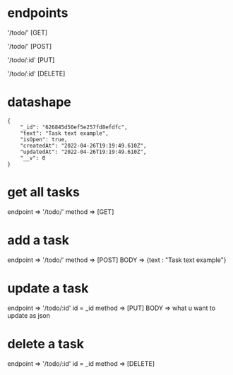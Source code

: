 
# endpoints

'/todo/'    [GET]

'/todo/'    [POST]

'/todo/:id' [PUT]

'/todo/:id' [DELETE]

# datashape

    {
        "_id": "626845d50ef5e257fd8efdfc",
        "text": "Task text example",
        "isOpen": true,
        "createdAt": "2022-04-26T19:19:49.610Z",
        "updatedAt": "2022-04-26T19:19:49.610Z",
        "__v": 0
    }

# get all tasks

endpoint => '/todo/'
method => [GET]

# add a task

endpoint => '/todo/'
method => [POST]
BODY => {text : "Task text example"}

# update a task

endpoint => '/todo/:id'
id = _id
method => [PUT]
BODY => what u want to update as json


# delete a task

endpoint => '/todo/:id'
id = _id
method => [DELETE]



